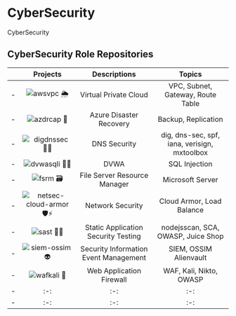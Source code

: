 # CyberSecurity
CyberSecurity


## CyberSecurity Role Repositories


| | Projects | Descriptions | Topics | 
| - | :-: | :-: | :-: |
| - | ![awsvpc 🌦️](https://github.com/miozilla/awsvpc) | Virtual Private Cloud | VPC, Subnet, Gateway, Route Table | 
| - | ![azdrcap 📼](https://github.com/miozilla/azdrcap)  | Azure Disaster Recovery  | Backup, Replication | 
| - | ![digdnssec 🧑‍🎄](https://github.com/miozilla/digdnssec) | DNS Security | dig, dns-sec, spf, iana, verisign, mxtoolbox | 
| - | ![dvwasqli 💫💉](https://github.com/miozilla/dvwasqli) | DVWA | SQL Injection | 
| - | ![fsrm 🗃️](https://github.com/miozilla/fsrm) | File Server Resource Manager  | Microsoft Server | 
| - | ![netsec-cloud-armor 🛡️⚡](https://github.com/miozilla/netsec-cloud-armor) | Network Security | Cloud Armor, Load Balance  | 
| - | ![sast 🍏🍹](https://github.com/miozilla/sast) | Static Application Security Testing | nodejsscan, SCA, OWASP, Juice Shop  |
| - | ![siem-ossim 👽](https://github.com/miozilla/siem-ossim)  | Security Information Event Management |  SIEM, OSSIM Alienvault | 
| - | ![wafkali 🐉](https://github.com/miozilla/wafkali) | Web Application Firewall | WAF, Kali, Nikto, OWASP | 
| - | :-: | :-: | :-: |
| - | :-: | :-: | :-: |


